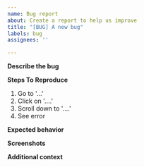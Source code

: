 ```yaml
---
name: Bug report
about: Create a report to help us improve
title: "[BUG] A new bug"
labels: bug
assignees: ''

---
```


**Describe the bug**

<!--A clear and concise description of what the bug is.-->

**Steps To Reproduce**

<!--Please list the steps to reproduce the issue-->

1. Go to '...'
2. Click on '....'
3. Scroll down to '....'
4. See error

**Expected behavior**

<!--A clear and concise description of what you expected to happen.-->

**Screenshots**

<!--If applicable, add screenshots to help explain your problem.-->

**Additional context**

<!--Add any other context about the problem here.-->
